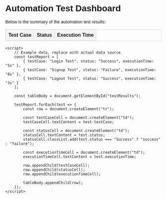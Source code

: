 <html>
<head>
    <meta charset="UTF-8">
    <meta name="viewport" content="width=device-width, initial-scale=1.0">
    <title>Test Dashboard</title>
    <style>
        body {
            font-family: Arial, sans-serif;
            margin: 20px;
        }
        table {
            width: 100%;
            border-collapse: collapse;
        }
        table, th, td {
            border: 1px solid #ddd;
        }
        th, td {
            padding: 8px;
            text-align: left;
        }
        th {
            background-color: #f4f4f4;
        }
        .success {
            color: green;
        }
        .failure {
            color: red;
        }
    </style>
</head>
<body>
    <h1>Automation Test Dashboard</h1>
    <p>Below is the summary of the automation test results:</p>
    <table>
        <thead>
            <tr>
                <th>Test Case</th>
                <th>Status</th>
                <th>Execution Time</th>
            </tr>
        </thead>
        <tbody id="testResults">
            <!-- Rows will be populated by JavaScript -->
        </tbody>
    </table>

    <script>
        // Example data, replace with actual data source
        const testReport = [
            { testCase: "Login Test", status: "Success", executionTime: "5s" },
            { testCase: "Signup Test", status: "Failure", executionTime: "8s" },
            { testCase: "Logout Test", status: "Success", executionTime: "3s" }
        ];

        const tableBody = document.getElementById("testResults");

        testReport.forEach(test => {
            const row = document.createElement("tr");

            const testCaseCell = document.createElement("td");
            testCaseCell.textContent = test.testCase;

            const statusCell = document.createElement("td");
            statusCell.textContent = test.status;
            statusCell.classList.add(test.status === "Success" ? "success" : "failure");

            const executionTimeCell = document.createElement("td");
            executionTimeCell.textContent = test.executionTime;

            row.appendChild(testCaseCell);
            row.appendChild(statusCell);
            row.appendChild(executionTimeCell);

            tableBody.appendChild(row);
        });
    </script>
</body>
</html>
